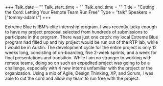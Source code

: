 +++
Talk_date = ""
Talk_start_time = ""
Talk_end_time = ""
Title = "Cutting the Cord: Letting Your Remote Team Run Free"
Type = "talk"
Speakers = ["tommy-adams"]
+++

Extreme Blue is IBM’s elite internship program. I was recently lucky enough to have my project proposal selected from hundreds of submissions to participate in the program. There was just one catch: my local Extreme Blue program had filled up and my project would be run out of the RTP lab, while I would be in Austin. The development cycle for the entire project is only 12 weeks long, consisting of on-boarding, five 2-week sprints, and a week for final presentations and transition. While I am no stranger to working with remote teams, doing so on such an expedited project was going to be a challenge, especially with 4 new interns unfamiliar with the project or the organization. Using a mix of Agile, Design Thinking, XP, and Scrum, I was able to cut the cord and allow my team to run free with the project.
